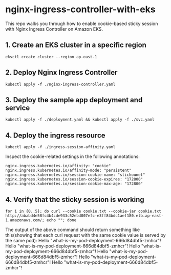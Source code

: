 # nginx-ingress-controller-with-eks
This repo walks you through how to enable cookie-based sticky session with Nginx Ingress Controller on Amazon EKS.


## 1. Create an EKS cluster in a specific region
```
eksctl create cluster --region ap-east-1
```

## 2. Deploy Nginx Ingress Controller 
```
kubectl apply -f ./nginx-ingress-controller.yaml
```

## 3. Deploy the sample app deployment and service
```
kubectl apply -f ./deployment.yaml && kubectl apply -f ./svc.yaml
```

## 4. Deploy the ingress resource

```
kubectl apply -f ./ingress-session-affinity.yaml
```

Inspect the cookie-related settings in the following annotations:

```
nginx.ingress.kubernetes.io/affinity: "cookie"
nginx.ingress.kubernetes.io/affinity-mode: "persistent"
nginx.ingress.kubernetes.io/session-cookie-name: "stickounet"
nginx.ingress.kubernetes.io/session-cookie-expires: "172800"
nginx.ingress.kubernetes.io/session-cookie-max-age: "172800"
```

## 4. Verify that the sticky session is working
```
for i in {0..5}; do curl --cookie cookie.txt --cookie-jar cookie.txt http://ababd4e58fc4b4cde933c52ebd007efc-e3ff84bdc1aef180.elb.ap-east-1.amazonaws.com/; echo ""; done
```

The output of the above command should return something like this(showing that each curl request with the same cookie value is served by the same pod): 
Hello "what-is-my-pod-deployment-666d84dbf5-zmhcr"!
Hello "what-is-my-pod-deployment-666d84dbf5-zmhcr"!
Hello "what-is-my-pod-deployment-666d84dbf5-zmhcr"!
Hello "what-is-my-pod-deployment-666d84dbf5-zmhcr"!
Hello "what-is-my-pod-deployment-666d84dbf5-zmhcr"!
Hello "what-is-my-pod-deployment-666d84dbf5-zmhcr"!

